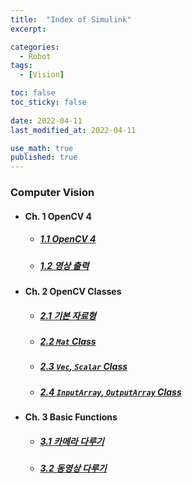 ```yaml
---
title:  "Index of Simulink"
excerpt: 

categories:
  - Robot
tags:
  - [Vision]

toc: false
toc_sticky: false
 
date: 2022-04-11
last_modified_at: 2022-04-11

use_math: true
published: true
---
```


### Computer Vision
- #### Ch. 1 OpenCV 4
  - ##### [1.1 OpenCV 4](https://younghwanjoo1608.github.io/robot/vis1.1)
  - ##### [1.2 영상 출력](https://younghwanjoo1608.github.io/robot/vis1.2)

- #### Ch. 2 OpenCV Classes
  - ##### [2.1 기본 자료형](https://younghwanjoo1608.github.io/robot/vis2.1)
  - ##### [2.2 `Mat` Class](https://younghwanjoo1608.github.io/robot/vis2.2)
  - ##### [2.3 `Vec`, `Scalar` Class](https://younghwanjoo1608.github.io/robot/vis2.3)
  - ##### [2.4 `InputArray`, `OutputArray` Class](https://younghwanjoo1608.github.io/robot/vis2.4)

- #### Ch. 3 Basic Functions
  - ##### [3.1 카메라 다루기](https://younghwanjoo1608.github.io/robot/vis3.1)
  - ##### [3.2 동영상 다루기](https://younghwanjoo1608.github.io/robot/vis3.2)
